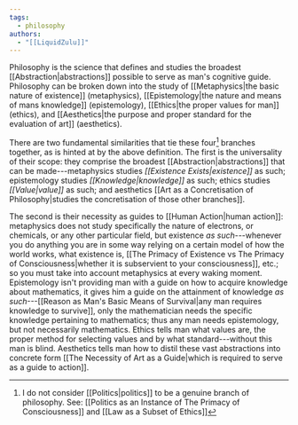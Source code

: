 ```yaml
---
tags:
  - philosophy
authors:
  - "[[LiquidZulu]]"
---
```

Philosophy is the science that defines and studies the broadest [[Abstraction|abstractions]] possible to serve as man's cognitive guide. Philosophy can be broken down into the study of [[Metaphysics|the basic nature of existence]] (metaphysics), [[Epistemology|the nature and means of mans knowledge]] (epistemology), [[Ethics|the proper values for man]] (ethics), and [[Aesthetics|the purpose and proper standard for the evaluation of art]] (aesthetics). 

There are two fundamental similarities that tie these four[^1] branches together, as is hinted at by the above definition. The first is the universality of their scope: they comprise the broadest [[Abstraction|abstractions]] that can be made---metaphysics studies *[[Existence Exists|existence]]* as such; epistemology studies *[[Knowledge|knowledge]]* as such; ethics studies *[[Value|value]]* as such; and aesthetics [[Art as a Concretisation of Philosophy|studies the concretisation of those other branches]]. 

The second is their necessity as guides to [[Human Action|human action]]: metaphysics does not study specifically the nature of electrons, or chemicals, or any other particular field, but existence *as such*---whenever you do anything you are in some way relying on a certain model of how the world works, what existence is, [[The Primacy of Existence vs The Primacy of Consciousness|whether it is subservient to your consciousness]], etc.; so you must take into account metaphysics at every waking moment. Epistemology isn't providing man with a guide on how to acquire knowledge about mathematics, it gives him a guide on the attainment of knowledge *as such*---[[Reason as Man's Basic Means of Survival|any man requires knowledge to survive]], only the mathematician needs the specific knowledge pertaining to mathematics; thus any man needs epistemology, but not necessarily mathematics. Ethics tells man what values are, the proper method for selecting values and by what standard---without this man is blind. Aesthetics tells man how to distil these vast abstractions into concrete form [[The Necessity of Art as a Guide|which is required to serve as a guide to action]].

[^1]: I do not consider [[Politics|politics]] to be a genuine branch of philosophy. See: [[Politics as an Instance of The Primacy of Consciousness]] and [[Law as a Subset of Ethics]]
